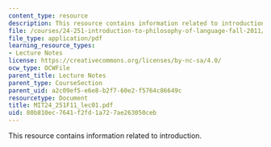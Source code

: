 ```yaml
---
content_type: resource
description: This resource contains information related to introduction.
file: /courses/24-251-introduction-to-philosophy-of-language-fall-2011/80b810ec7641f2fd1a727ae263050ceb_MIT24_251F11_lec01.pdf
file_type: application/pdf
learning_resource_types:
- Lecture Notes
license: https://creativecommons.org/licenses/by-nc-sa/4.0/
ocw_type: OCWFile
parent_title: Lecture Notes
parent_type: CourseSection
parent_uid: a2c09ef5-e6e8-b2f7-60e2-f5764c86649c
resourcetype: Document
title: MIT24_251F11_lec01.pdf
uid: 80b810ec-7641-f2fd-1a72-7ae263050ceb
---
```

This resource contains information related to introduction.